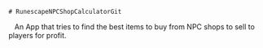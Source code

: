     # RunescapeNPCShopCalculatorGit
    
    An App that tries to find the best items to buy from NPC shops to sell to players for profit.
